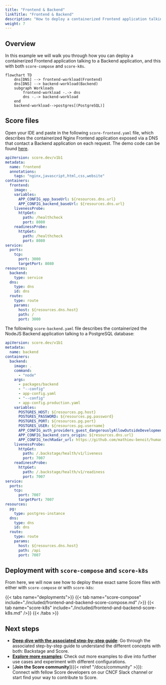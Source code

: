 ```yaml
---
title: "Frontend & Backend"
linkTitle: "Frontend & Backend"
description: "How to deploy a containerized Frontend application talking to a containerized Backend application exposed via a DNS with `score-compose` and `score-k8s`"
weight: 7
---
```


## Overview

In this example we will walk you through how you can deploy a containerized Frontend application talking to a Backend application, and this with both `score-compose` and `score-k8s`.

```mermaid
flowchart TD
    dns[DNS] --> frontend-workload(Frontend)
    dns[DNS] --> backend-workload(Backend)
    subgraph Workloads
        frontend-workload -.-> dns
        dns -.-> backend-workload
    end
    backend-workload-->postgres[(PostgreSQL)]
```

## Score files

Open your IDE and paste in the following `score-frontend.yaml` file, which describes the containerized Nginx Frontend application exposed via a DNS that contact a Backend application on each request. The demo code can be found [here](https://github.com/mathieu-benoit/deploy-backstage-with-score).

```yaml
apiVersion: score.dev/v1b1
metadata:
  name: frontend
  annotations:
    tags: "nginx,javascript,html,css,website"
containers:
  frontend:
    image: .
    variables:
      APP_CONFIG_app_baseUrl: ${resources.dns.url}
      APP_CONFIG_backend_baseUrl: ${resources.dns.url}
    livenessProbe:
      httpGet:
        path: /healthcheck
        port: 8080
    readinessProbe:
      httpGet:
        path: /healthcheck
        port: 8080
service:
  ports:
    tcp:
      port: 3000
      targetPort: 8080
resources:
  backend:
    type: service
  dns:
    type: dns
    id: dns
  route:
    type: route
    params:
      host: ${resources.dns.host}
      path: /
      port: 3000
```

The following `score-backend.yaml` file describes the containerized the NodeJS Backend application talking to a PostgreSQL database:

```yaml
apiVersion: score.dev/v1b1
metadata:
  name: backend
containers:
  backend:
    image: .
    command:
      - "node"
    args:
      - packages/backend
      - "--config"
      - app-config.yaml
      - "--config"
      - app-config.production.yaml
    variables:
      POSTGRES_HOST: ${resources.pg.host}
      POSTGRES_PASSWORD: ${resources.pg.password}
      POSTGRES_PORT: ${resources.pg.port}
      POSTGRES_USER: ${resources.pg.username}
      APP_CONFIG_auth_providers_guest_dangerouslyAllowOutsideDevelopment: "true"
      APP_CONFIG_backend_cors_origin: ${resources.dns.url}
      APP_CONFIG_techRadar_url: https://github.com/mathieu-benoit/humanitec-ref-arch/blob/main/tech-radar.json
    livenessProbe:
      httpGet:
        path: /.backstage/health/v1/liveness
        port: 7007
    readinessProbe:
      httpGet:
        path: /.backstage/health/v1/readiness
        port: 7007
service:
  ports:
    tcp:
      port: 7007
      targetPort: 7007
resources:
  pg:
    type: postgres-instance
  dns:
    type: dns
    id: dns
  route:
    type: route
    params:
      host: ${resources.dns.host}
      path: /api
      port: 7007
```

## Deployment with `score-compose` and `score-k8s`

From here, we will now see how to deploy these exact same Score files with either with `score-compose` or with `score-k8s`:

{{< tabs name="deployments">}}
{{< tab name="score-compose" include="./included/frontend-and-backend-score-compose.md" />}}
{{< tab name="score-k8s" include="./included/frontend-and-backend-score-k8s.md" />}}
{{< /tabs >}}

## Next steps

- [**Deep dive with the associated step-by-step guide**](https://medium.com/@mabenoit/deploy-backstage-with-score-45bb2d7c2d90): Go through the associated step-by-step guide to understand the different concepts with both: Backstage and Score.
- [**Explore more examples**](/docs/examples/): Check out more examples to dive into further use cases and experiment with different configurations.
- [**Join the Score community**]({{< relref "/docs/community" >}}): Connect with fellow Score developers on our CNCF Slack channel or start find your way to contribute to Score.
